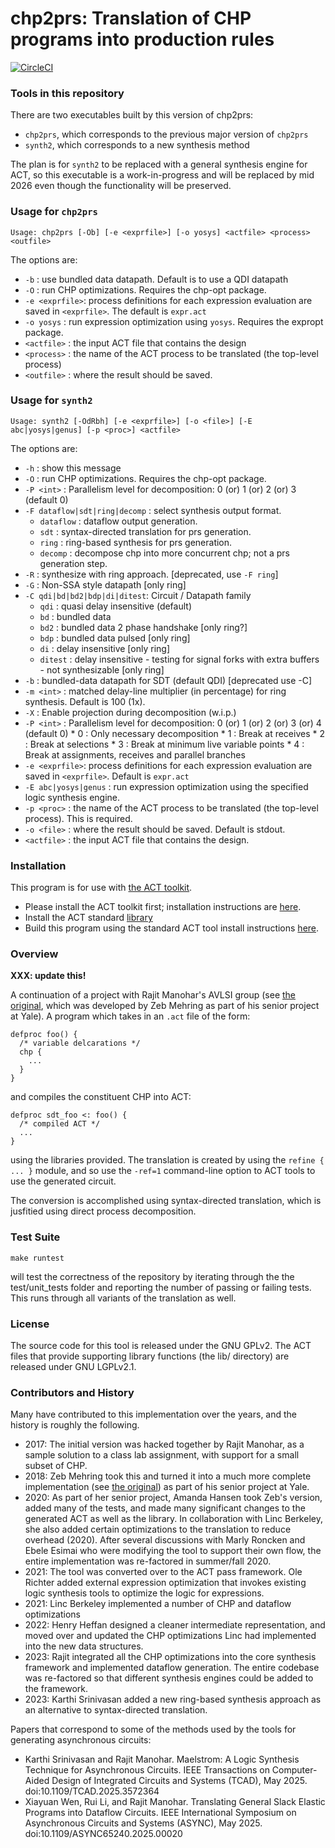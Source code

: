 # chp2prs: Translation of CHP programs into production rules

[![CircleCI](https://dl.circleci.com/status-badge/img/gh/asyncvlsi/chp2prs/tree/master.svg?style=svg)](https://dl.circleci.com/status-badge/redirect/gh/asyncvlsi/chp2prs/tree/master)

### Tools in this repository

There are two executables built by this version of chp2prs:
   * `chp2prs`, which corresponds to the previous major version of `chp2prs`
   * `synth2`, which corresponds to a new synthesis method

The plan is for `synth2` to be replaced with a general synthesis engine for
ACT, so this executable is a work-in-progress and will be replaced by mid
2026 even though the functionality will be preserved.

### Usage for `chp2prs`

```
Usage: chp2prs [-Ob] [-e <exprfile>] [-o yosys] <actfile> <process> <outfile>
```

The options are:
   * `-b` : use bundled data datapath. Default is to use a QDI datapath
   * `-O` : run CHP optimizations. Requires the chp-opt package.
   * `-e <exprfile>`: process definitions for each expression evaluation are saved in `<exprfile>`. The default is `expr.act`
   * `-o yosys` : run expression optimization using `yosys`. Requires the expropt package.
   * `<actfile>` : the input ACT file that contains the design
   * `<process>` : the name of the ACT process to be translated (the top-level process)
   * `<outfile>` : where the result should be saved.


### Usage for `synth2`

```
Usage: synth2 [-OdRbh] [-e <exprfile>] [-o <file>] [-E abc|yosys|genus] [-p <proc>] <actfile>
```

The options are:

   * `-h` : show this message
   * `-O` : run CHP optimizations. Requires the chp-opt package.
   * `-P <int>` : Parallelism level for decomposition: 0 (or) 1 (or) 2 (or) 3  (default 0)
   * `-F dataflow|sdt|ring|decomp` : select synthesis output format.
      * `dataflow` : dataflow output generation.
      * `sdt` : syntax-directed translation for prs generation.
      * `ring` : ring-based synthesis for prs generation.
      * `decomp` : decompose chp into more concurrent chp; not a prs generation step. 
   * `-R` : synthesize with ring approach. [deprecated, use `-F ring`]
   * `-G` : Non-SSA style datapath [only ring]
   * `-C qdi|bd|bd2|bdp|di|ditest`: Circuit / Datapath family
      * `qdi` : quasi delay insensitive (default)
      * `bd` : bundled data
      * `bd2` : bundled data 2 phase handshake [only ring?]
      * `bdp` : bundled data pulsed [only ring]
      * `di` : delay insensitive [only ring]
      * `ditest` : delay insensitive - testing for signal forks with extra buffers - not synthesizable [only ring]
   * `-b` : bundled-data datapath for SDT (default QDI) [deprecated use -C]
   * `-m <int>` : matched delay-line multiplier (in percentage) for ring synthesis. Default is 100 (1x).
   * `-X` : Enable projection during decomposition (w.i.p.) 
   * `-P <int>` : Parallelism level for decomposition: 0 (or) 1 (or) 2 (or) 3 (or) 4 (default 0)
         * 0 : Only necessary decomposition
         * 1 : Break at receives
         * 2 : Break at selections
         * 3 : Break at minimum live variable points
         * 4 : Break at assignments, receives and parallel branches
   * `-e <exprfile>`: process definitions for each expression evaluation are saved in `<exprfile>`. Default is `expr.act`
   * `-E abc|yosys|genus` : run expression optimization using the specified logic synthesis engine.
   * `-p <proc>` : the name of the ACT process to be translated (the top-level process). This is required.
   * `-o <file>` : where the result should be saved. Default is stdout.
   * `<actfile>` : the input ACT file that contains the design.


### Installation

This program is for use with [the ACT toolkit](https://github.com/asyncvlsi/act).

   * Please install the ACT toolkit first; installation instructions are [here](https://github.com/asyncvlsi/act/blob/master/README.md).
   * Install the ACT standard [library](https://github.com/asyncvlsi/stdlib)
   * Build this program using the standard ACT tool install instructions [here](https://github.com/asyncvlsi/act/blob/master/README_tool.md).


### Overview

**XXX: update this!**

A continuation of a project with Rajit Manohar's AVLSI group (see [the original](https://github.com/zebmehring/ADCO), which was developed by Zeb Mehring as part of his senior project at Yale). A program which takes in an `.act` file of the form:
```
defproc foo() {
  /* variable delcarations */
  chp {
    ...
  }
}
```
and compiles the constituent CHP into ACT:
```
defproc sdt_foo <: foo() {
  /* compiled ACT */
  ...
}
```
using the libraries provided. The translation is created by using the `refine { ... }` module, and so use the `-ref=1` command-line option to ACT tools to use the generated circuit.

The conversion is accomplished using syntax-directed translation, which is jusfitied using direct process decomposition.

### Test Suite
```
make runtest
```
will test the correctness of the repository by iterating through the the test/unit_tests folder and reporting the number of passing or failing tests. This runs through all variants of the translation as well.

### License

The source code for this tool is released under the GNU GPLv2. The ACT files
that provide supporting library functions (the lib/ directory) are released under GNU LGPLv2.1.

### Contributors and History

Many have contributed to this implementation over the years, and the history is roughly the following. 

   * 2017: The initial version was hacked together by Rajit Manohar, as a sample solution to a class lab assignment, with support for a small subset of CHP.
   * 2018: Zeb Mehring took this and turned it into a much more complete implementation (see [the original](https://github.com/zebmehring/ADCO)) as part of his senior project at Yale.
   * 2020: As part of her senior project, Amanda Hansen took Zeb's version, added many of the tests, and made many significant changes to the generated ACT as well as the library.
In collaboration with Linc Berkeley, she also added certain optimizations to the translation to reduce overhead (2020). After several discussions with Marly Roncken and Ebele Esimai who were modifying the tool to support their own flow, the entire implementation was re-factored
in summer/fall 2020.
   * 2021: The tool was converted over to the ACT pass framework. Ole Richter added external expression optimization that invokes existing logic synthesis tools to optimize the logic for expressions.
   * 2021: Linc Berkeley implemented a number of CHP and dataflow optimizations
   * 2022: Henry Heffan designed a cleaner intermediate representation, and moved over and updated the CHP optimizations Linc had implemented into the new data structures.
   * 2023: Rajit integrated all the CHP optimizations into the core synthesis framework and implemented dataflow generation. The entire codebase was re-factored so that different synthesis engines could be added to the framework. 
   * 2023: Karthi Srinivasan added a new ring-based synthesis approach as an alternative to syntax-directed translation.


Papers that correspond to some of the methods used by the tools
for generating asynchronous circuits:

   * Karthi Srinivasan and Rajit Manohar. Maelstrom: A Logic Synthesis Technique for Asynchronous Circuits. IEEE Transactions on Computer-Aided Design of Integrated Circuits and Systems (TCAD), May 2025. doi:10.1109/TCAD.2025.3572364
   * Xiayuan Wen, Rui Li, and Rajit Manohar. Translating General Slack Elastic Programs into Dataflow Circuits. IEEE International Symposium on Asynchronous Circuits and Systems (ASYNC), May 2025. doi:10.1109/ASYNC65240.2025.00020
